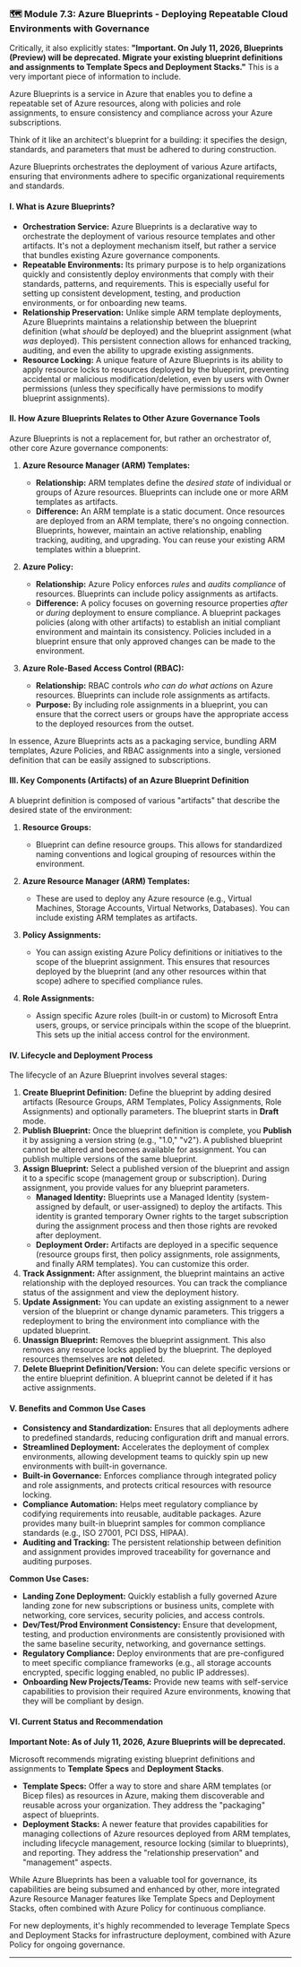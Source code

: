 ### **🗺️ Module 7.3: Azure Blueprints - Deploying Repeatable Cloud Environments with Governance**

Critically, it also explicitly states: **"Important. On July 11, 2026, Blueprints (Preview) will be deprecated. Migrate your existing blueprint definitions and assignments to Template Specs and Deployment Stacks."** This is a very important piece of information to include.

Azure Blueprints is a service in Azure that enables you to define a repeatable set of Azure resources, along with policies and role assignments, to ensure consistency and compliance across your Azure subscriptions. 

Think of it like an architect's blueprint for a building: it specifies the design, standards, and parameters that must be adhered to during construction. 

Azure Blueprints orchestrates the deployment of various Azure artifacts, ensuring that environments adhere to specific organizational requirements and standards.

#### **I. What is Azure Blueprints?**

* **Orchestration Service:** Azure Blueprints is a declarative way to orchestrate the deployment of various resource templates and other artifacts. It's not a deployment mechanism itself, but rather a service that bundles existing Azure governance components.
* **Repeatable Environments:** Its primary purpose is to help organizations quickly and consistently deploy environments that comply with their standards, patterns, and requirements. This is especially useful for setting up consistent development, testing, and production environments, or for onboarding new teams.
* **Relationship Preservation:** Unlike simple ARM template deployments, Azure Blueprints maintains a relationship between the blueprint definition (what *should* be deployed) and the blueprint assignment (what *was* deployed). This persistent connection allows for enhanced tracking, auditing, and even the ability to upgrade existing assignments.
* **Resource Locking:** A unique feature of Azure Blueprints is its ability to apply resource locks to resources deployed by the blueprint, preventing accidental or malicious modification/deletion, even by users with Owner permissions (unless they specifically have permissions to modify blueprint assignments).

#### **II. How Azure Blueprints Relates to Other Azure Governance Tools**

Azure Blueprints is not a replacement for, but rather an orchestrator of, other core Azure governance components:

1.  **Azure Resource Manager (ARM) Templates:**
    * **Relationship:** ARM templates define the *desired state* of individual or groups of Azure resources. Blueprints can include one or more ARM templates as artifacts.
    * **Difference:** An ARM template is a static document. Once resources are deployed from an ARM template, there's no ongoing connection. Blueprints, however, maintain an active relationship, enabling tracking, auditing, and upgrading. You can reuse your existing ARM templates within a blueprint.

2.  **Azure Policy:**
    * **Relationship:** Azure Policy enforces *rules* and *audits compliance* of resources. Blueprints can include policy assignments as artifacts.
    * **Difference:** A policy focuses on governing resource properties *after* or *during* deployment to ensure compliance. A blueprint packages policies (along with other artifacts) to establish an initial compliant environment and maintain its consistency. Policies included in a blueprint ensure that only approved changes can be made to the environment.

3.  **Azure Role-Based Access Control (RBAC):**
    * **Relationship:** RBAC controls *who can do what actions* on Azure resources. Blueprints can include role assignments as artifacts.
    * **Purpose:** By including role assignments in a blueprint, you can ensure that the correct users or groups have the appropriate access to the deployed resources from the outset.

In essence, Azure Blueprints acts as a packaging service, bundling ARM templates, Azure Policies, and RBAC assignments into a single, versioned definition that can be easily assigned to subscriptions.

#### **III. Key Components (Artifacts) of an Azure Blueprint Definition**

A blueprint definition is composed of various "artifacts" that describe the desired state of the environment:

1.  **Resource Groups:**
    * Blueprint can define resource groups. This allows for standardized naming conventions and logical grouping of resources within the environment.

2.  **Azure Resource Manager (ARM) Templates:**
    * These are used to deploy any Azure resource (e.g., Virtual Machines, Storage Accounts, Virtual Networks, Databases). You can include existing ARM templates as artifacts.

3.  **Policy Assignments:**
    * You can assign existing Azure Policy definitions or initiatives to the scope of the blueprint assignment. This ensures that resources deployed by the blueprint (and any other resources within that scope) adhere to specified compliance rules.

4.  **Role Assignments:**
    * Assign specific Azure roles (built-in or custom) to Microsoft Entra users, groups, or service principals within the scope of the blueprint. This sets up the initial access control for the environment.

#### **IV. Lifecycle and Deployment Process**

The lifecycle of an Azure Blueprint involves several stages:

1.  **Create Blueprint Definition:** Define the blueprint by adding desired artifacts (Resource Groups, ARM Templates, Policy Assignments, Role Assignments) and optionally parameters. The blueprint starts in **Draft** mode.
2.  **Publish Blueprint:** Once the blueprint definition is complete, you **Publish** it by assigning a version string (e.g., "1.0," "v2"). A published blueprint cannot be altered and becomes available for assignment. You can publish multiple versions of the same blueprint.
3.  **Assign Blueprint:** Select a published version of the blueprint and assign it to a specific scope (management group or subscription). During assignment, you provide values for any blueprint parameters.
    * **Managed Identity:** Blueprints use a Managed Identity (system-assigned by default, or user-assigned) to deploy the artifacts. This identity is granted temporary Owner rights to the target subscription during the assignment process and then those rights are revoked after deployment.
    * **Deployment Order:** Artifacts are deployed in a specific sequence (resource groups first, then policy assignments, role assignments, and finally ARM templates). You can customize this order.
4.  **Track Assignment:** After assignment, the blueprint maintains an active relationship with the deployed resources. You can track the compliance status of the assignment and view the deployment history.
5.  **Update Assignment:** You can update an existing assignment to a newer version of the blueprint or change dynamic parameters. This triggers a redeployment to bring the environment into compliance with the updated blueprint.
6.  **Unassign Blueprint:** Removes the blueprint assignment. This also removes any resource locks applied by the blueprint. The deployed resources themselves are **not** deleted.
7.  **Delete Blueprint Definition/Version:** You can delete specific versions or the entire blueprint definition. A blueprint cannot be deleted if it has active assignments.

#### **V. Benefits and Common Use Cases**

* **Consistency and Standardization:** Ensures that all deployments adhere to predefined standards, reducing configuration drift and manual errors.
* **Streamlined Deployment:** Accelerates the deployment of complex environments, allowing development teams to quickly spin up new environments with built-in governance.
* **Built-in Governance:** Enforces compliance through integrated policy and role assignments, and protects critical resources with resource locking.
* **Compliance Automation:** Helps meet regulatory compliance by codifying requirements into reusable, auditable packages. Azure provides many built-in blueprint samples for common compliance standards (e.g., ISO 27001, PCI DSS, HIPAA).
* **Auditing and Tracking:** The persistent relationship between definition and assignment provides improved traceability for governance and auditing purposes.

**Common Use Cases:**

* **Landing Zone Deployment:** Quickly establish a fully governed Azure landing zone for new subscriptions or business units, complete with networking, core services, security policies, and access controls.
* **Dev/Test/Prod Environment Consistency:** Ensure that development, testing, and production environments are consistently provisioned with the same baseline security, networking, and governance settings.
* **Regulatory Compliance:** Deploy environments that are pre-configured to meet specific compliance frameworks (e.g., all storage accounts encrypted, specific logging enabled, no public IP addresses).
* **Onboarding New Projects/Teams:** Provide new teams with self-service capabilities to provision their required Azure environments, knowing that they will be compliant by design.

#### **VI. Current Status and Recommendation**

**Important Note: As of July 11, 2026, Azure Blueprints will be deprecated.**

Microsoft recommends migrating existing blueprint definitions and assignments to **Template Specs** and **Deployment Stacks**.

* **Template Specs:** Offer a way to store and share ARM templates (or Bicep files) as resources in Azure, making them discoverable and reusable across your organization. They address the "packaging" aspect of blueprints.
* **Deployment Stacks:** A newer feature that provides capabilities for managing collections of Azure resources deployed from ARM templates, including lifecycle management, resource locking (similar to blueprints), and reporting. They address the "relationship preservation" and "management" aspects.

While Azure Blueprints has been a valuable tool for governance, its capabilities are being subsumed and enhanced by other, more integrated Azure Resource Manager features like Template Specs and Deployment Stacks, often combined with Azure Policy for continuous compliance. 

For new deployments, it's highly recommended to leverage Template Specs and Deployment Stacks for infrastructure deployment, combined with Azure Policy for ongoing governance.

---
